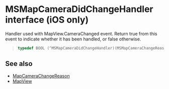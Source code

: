 
# MSMapCameraDidChangeHandler interface (iOS only)

Handler used with MapView.CameraChanged event. Return true from this event to indicate whether it has been handled, or false otherwise.

>```objectivec
> typedef BOOL (^MSMapCameraDidChangeHandler)(MSMapCameraChangeReason, MSMapCamera*, BOOL)
>```

## See also

* [MapCameraChangeReason](../MapCameraChangeReason-enumeration.md)
* [MapView](../MapView-class.md)